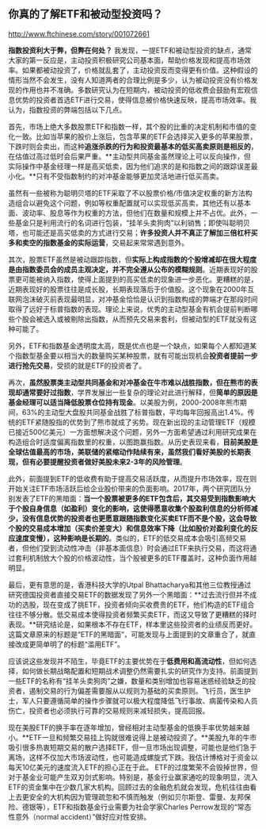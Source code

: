 ## 你真的了解ETF和被动型投资吗？
http://www.ftchinese.com/story/001072661


**指数投资利大于弊，但弊在何处？**
我发现，一提ETF和被动型投资的缺点，通常大家的第一反应是，主动投资积极研究公司基本面，帮助价格发现和提高市场效率。如果都被动投资了，价格就乱套了，主动投资反而变得更有价值。这种假设的情形当然不会发生，没有人知道两者的合理比例是多少，认为被动投资没有价格发现的作用也并不准确。多数研究认为在短期内，被动投资的低收费会鼓励有宏观信息优势的投资者首选ETF进行交易，使得信息被价格快速反映，提高市场效率。我认为，指数投资的弊端包括以下几点。

首先，市场上绝大多数股票ETF和指数一样，其个股的比重的决定机制和市值的变化一致。比如当苹果的股价上涨后，包含苹果的ETF会选择买入更多的苹果股票，下跌时则会卖出，而这种**追涨杀跌的行为和投资最基本的低买高卖原则是相反的**，在估值过高过低时会后果严重。**主动型共同基金虽然理论上可以反向操作，但实际操作中基金经理一样是高买低卖，因为他们追求的是和指数之间的跟踪误差最小化。**只有不受指数制约的对冲基金能够更加灵活地进行低买高卖。


虽然有一些被称为聪明贝塔的ETF采取了不以股票价格/市值决定权重的新方法构造组合以避免这个问题，例如等权重配置就可以实现低买高卖，其他还有以基本面、波动率、股息等作为权重的方法，但他们在数量和规模上并不占优。此外，一些基金只是利用流行的名词进行包装，“挂羊头卖狗肉”以利销售；即使叫聪明贝塔，也可能还是高买低卖的方式进行交易；**许多投资人并不真正了解加三倍杠杆买多和卖空的指数基金的实际运营**，交易起来常常遇到意外。

其次，股票ETF虽然是被动跟踪指数，但**实际上构成指数的个股增减却在很大程度是由指数委员会的成员主观决定，并不完全遵从公布的模糊规则**。近期表现好的股票更可能被纳入指数，使得上面提到的高买低卖的现象进一步恶化。更糟糕的是，近期表现好的股票往往是成长股，长期表现落后于价值股。这个现象在2000年互联网泡沫破灭前表现最明显，对冲基金恰恰是认识到指数构成的弊端才在那段时间取得了远好于标普指数的表现。理论上来说，优秀的主动型基金有机会提前判断哪些个股会被选入或被剔除出指数，从而预先交易来套利，但被动型的ETF就没有这种可能了。

另外，ETF和指数基金透明度太高，既是优点也是一个缺点，如果每个人都知道某个指数型基金要以相当大的数量购买某种股票，就有可能出现机会**投资者提前一步进行抢先交易**，受损的就是ETF的投资者了。

再次，**虽然股票类主动型共同基金和对冲基金在牛市难以战胜指数，但在熊市的表现却通常要好过指数**，学界发展出一些复杂的理论对此进行解释，但**简单的原因是基金经理可以适当降低股票仓位持有现金**。以美股为例，2000-2008年熊市期间，63%的主动型大盘股共同基金战胜了标普指数，平均每年回报高出1.4%。传统的ETF紧随股指的优势到了熊市就成了劣势。现在新出现的主动管理ETF（规模已接近500亿美元）一方面想解决这个问题，另外一方面希望通过利用研究成果在构造组合时适度偏离指数里的权重，以图跑赢指数。从历史表现来看，**目前美股是全球估值最高的市场，美联储的紧缩动作陆续有来，虽然我们看好美股的长期表现，但有必要提醒投资者做好美股未来2-3年的风险管理**。

此外，前面提到ETF的低收费有助于提高交易活跃度，从而提升市场效率，现在则开始关注ETF市场活跃后给企业股价带来的负面影响。2017年，两个研究团队分别发表了ETF的黑暗面：**当一个股票被更多的ETF包含后，其交易受到指数影响大于个股自身信息（如盈利）变化的影响，这使得愿意收集个股盈利信息的分析师减少，没有信息优势的投资者也更愿意跟随指数变化买卖ETF而不是个股，这会导致个股的交易成本增加（买卖价差变大）和信息效率下降（比如股价对盈利变化的反应速度变慢），这种影响是长期的**。类似的，ETF的低交易成本会吸引高频交易者，但他们受到流动性冲击（非基本面信息）时会通过ETF来执行交易，而这将通过套利机制放大个股的价格波动性，当个股被更多的ETF覆盖时，这种负面作用越明显。

最后，更有意思的是，香港科技大学的Utpal Bhattacharya和其他三位教授通过研究德国投资者直接交易ETF的数据发现了另外一个黑暗面：**过去流行但并不成功的选股，现在变成了挑ETF，投资者倾向买收费贵的ETF，他们构造的ETF组合往往不够分散。低交易成本使得投资者频繁买卖ETF，而这又导致了更糟糕的择时表现。**研究结论是，如果根本不存在ETF，样本里这些投资者的业绩反而更好。这篇文章原来的标题是“ETF的黑暗面”，可能发现与上面提到的文章重合了，就直接改成更简单明了的标题“滥用ETF”。

应该说这些发现并不陌生，毕竟ETF的主要优势在于**低费用和高流动性**，但如何选择，如何做长期战略配置和短期战术调整仍然需要扎实的研究作为支持。前面提到一些ETF的名称有“挂羊头卖狗肉”之嫌，数量和类别增加也容易迷惑经验缺乏的投资者，遏制交易的行为偏差需要服从以规则为基础的买卖原则。飞行员，医生护士，军人只要遵循简单的操作步骤就可以极大程度降低飞行事故、病菌传染和人员伤亡，投资者也必须执行可靠的交易规则来减轻损失，提高回报。


现在美股ETF的换手率在逐年增加，曾经相对主动型基金的低换手率优势越来越小。**ETF一旦和频繁交易挂上钩就很难说得上是被动投资了。**美股九年的牛市吸引很多热衷短期交易的散户选择ETF，但一旦市场出现调整，可能也是他们急于离场，这样不仅加大市场波动性，也可能造成螺旋式下跌。我估计博格对于资金以每天10亿美元的速度流入ETF的担心正在于此。
ETF的过度繁荣不会毁掉世界，但对于基金业可能产生双刃剑式影响。特别是，基金行业赢家通吃的现象明显，流入ETF的资金集中在少数几家大机构。回顾过去的金融危机就会发现，危机往往由看上去更安全的大机构因为管理疏忽和不慎而触发（例如贝尔斯登、雷曼、友邦保险、德银等），ETF和指数基金行业需要为社会学家Charles Perrow发现的“常态性意外（normal accident）”做好应对性安排。


